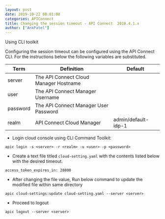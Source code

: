 ```yaml
---
layout: post
date: 2019-10-22 00:01:00
categories: APIConnect
title: Changing the session timeout - API Connect  2018.4.1.x
author: ["AnkPatel"]
---
```

Using CLI toolkit
<!--more-->

Configuring the session timeout can be configured using the API Connect CLI. For the instructions below the following variables are substituted.


| Term | Definition | Default |
| --- | --- | --- |
| server | The API Connect Cloud Manager Hostname | |
| user | The API Connect Manager Username |  |
| password | The API Connect Manager User Password | |
| realm | API Connect Cloud Manager  | admin/default-idp-1 |

* Login cloud console using CLI Command Toolkit:

```
apic login -s <server> -r <realm> -u <user> -p <password>
```

* Create a text file titled `cloud-setting.yaml` with the contents listed below with the desired timeout.

```
access_token_expires_in: 28800
```

* After changing the file value, Run below command to update the modified file within same directory

```
apic cloud-settings:update cloud-setting.yaml --server <server>
```

* Proceed to logout

```
apic logout --server <server>
```
